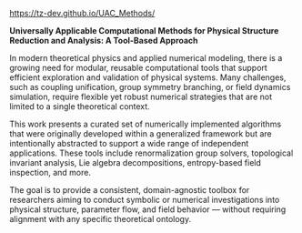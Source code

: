 https://tz-dev.github.io/UAC_Methods/

**Universally Applicable Computational Methods for Physical Structure Reduction and Analysis: A Tool-Based Approach**

In modern theoretical physics and applied numerical modeling, there is a growing need for modular, reusable computational tools that support efficient exploration and validation of physical systems. Many challenges, such as coupling unification, group symmetry branching, or field dynamics simulation, require flexible yet robust numerical strategies that are not limited to a single theoretical context.

This work presents a curated set of numerically implemented algorithms that were originally developed within a generalized framework but are intentionally abstracted to support a wide range of independent applications. These tools include renormalization group solvers, topological invariant analysis, Lie algebra decompositions, entropy-based field inspection, and more.

The goal is to provide a consistent, domain-agnostic toolbox for researchers aiming to conduct symbolic or numerical investigations into physical structure, parameter flow, and field behavior — without requiring alignment with any specific theoretical ontology.
